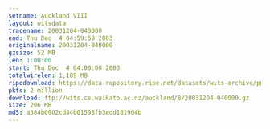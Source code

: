 ```yaml
---
setname: Auckland VIII
layout: witsdata
tracename: 20031204-040000
end: Thu Dec  4 04:59:59 2003
originalname: 20031204-040000
gzsize: 52 MB
len: 1:00:00
start: Thu Dec  4 04:00:00 2003
totalwirelen: 1,109 MB
ripedownload: https://data-repository.ripe.net/datasets/wits-archive/pma/long/auck/8//20031204-040000.gz
pkts: 2 million
download: ftp://wits.cs.waikato.ac.nz/auckland/8/20031204-040000.gz
size: 206 MB
md5: a384b0902cd44b01593fb3edd181904b
---
```

